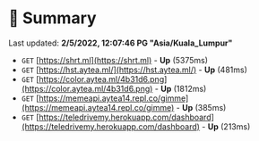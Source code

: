 # 📖 Summary
Last updated: **2/5/2022, 12:07:46 PG "Asia/Kuala_Lumpur"**

- `GET` [https://shrt.ml](https://shrt.ml) - **Up** (5375ms)
- `GET` [https://hst.aytea.ml/](https://hst.aytea.ml/) - **Up** (481ms)
- `GET` [https://color.aytea.ml/4b31d6.png](https://color.aytea.ml/4b31d6.png) - **Up** (1812ms)
- `GET` [https://memeapi.aytea14.repl.co/gimme](https://memeapi.aytea14.repl.co/gimme) - **Up** (385ms)
- `GET` [https://teledrivemy.herokuapp.com/dashboard](https://teledrivemy.herokuapp.com/dashboard) - **Up** (213ms)
